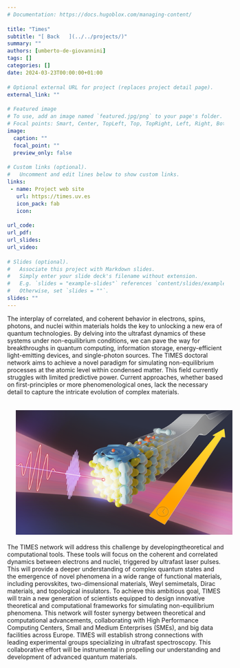 ```yaml
---
# Documentation: https://docs.hugoblox.com/managing-content/

title: "Times"
subtitle: "[ Back   ](../../projects/)"
summary: ""
authors: [umberto-de-giovannini]
tags: []
categories: []
date: 2024-03-23T00:00:00+01:00

# Optional external URL for project (replaces project detail page).
external_link: ""

# Featured image
# To use, add an image named `featured.jpg/png` to your page's folder.
# Focal points: Smart, Center, TopLeft, Top, TopRight, Left, Right, BottomLeft, Bottom, BottomRight.
image:
  caption: ""
  focal_point: ""
  preview_only: false

# Custom links (optional).
#   Uncomment and edit lines below to show custom links.
links:
 - name: Project web site
   url: https://times.uv.es
   icon_pack: fab
   icon: 

url_code: 
url_pdf: 
url_slides: 
url_video: 

# Slides (optional).
#   Associate this project with Markdown slides.
#   Simply enter your slide deck's filename without extension.
#   E.g. `slides = "example-slides"` references `content/slides/example-slides.md`.
#   Otherwise, set `slides = ""`.
slides: ""
---
```

<html lang="en">
        <body>
          <!-- <img src="phase-transitions.png" align="right" hspace="20" vspace="20" width="400" /> -->
          <p>
          The interplay of correlated, and coherent behavior in electrons, spins, photons, and nuclei within materials holds the key to unlocking a new era of quantum technologies. By delving into the ultrafast dynamics of these systems under non-equilibrium conditions, we can pave the way for breakthroughs in quantum computing, information storage, energy-efficient light-emitting devices, and single-photon sources.
          The TIMES doctoral network aims to achieve a novel paradigm for simulating non-equilibrium processes at the atomic level within condensed matter. This field currently struggles with limited predictive power. Current approaches, whether based on first-principles or more phenomenological ones, lack the necessary detail to capture the intricate evolution of complex materials.
          </p>
          <img src="phase-transitions.png" align="center" hspace="20" vspace="20" width="600" /> The TIMES network will address this challenge by developingtheoretical and computational tools. These tools will focus on the coherent and correlated dynamics between electrons and nuclei, triggered by ultrafast laser pulses. This will provide a deeper understanding of complex quantum states and the emergence of novel phenomena in a wide range of functional materials, including perovskites, two-dimensional materials, Weyl semimetals, Dirac materials, and topological insulators. To achieve this ambitious goal, TIMES will train a new generation of scientists equipped to design innovative theoretical and computational frameworks for simulating non-equilibrium phenomena. This network will foster synergy between theoretical and computational advancements, collaborating with High Performance Computing Centers, Small and Medium Enterprises (SMEs), and big data facilities across Europe. TIMES will establish strong connections with leading experimental groups specializing in ultrafast spectroscopy. This collaborative effort will be instrumental in propelling our understanding and development of advanced quantum materials.
        </body>
        </html> 